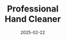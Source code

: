 ---
type: product
layout: product
date: 2025-02-22

# SEO metadata
seoTitleSuffix: "Industrial Hand Cleaner near me"
seoTitle: "Professional Hand Cleaner - New Mexico Mechanic Supplies"
seoDescription: >-
  Get Professional Hand Cleaner in New Mexico. Tough on grease, gentle on hands with fast shipping for auto shops and dealerships. Bulk mechanic supplies near me.

# Page content
title: "Professional <br> **Hand Cleaner**"
titlePrefix: "New Mexico Auto Shop Essentials"
description: >-
  Professional Hand Cleaner: a non-solvent soap for New Mexico mechanics and auto shops. Cleans tough grime fast, moisturizes hands. Ideal for dealerships and service centers.

# benefitsContent
benefitsImages:
  - image: /images/handcleaner/product-despencer.jpg
    alt: "Professional Hand Cleaner Dispenser for New Mexico Auto Shops"
  - image: /images/handcleaner/product-details.jpg
    alt: "Professional Hand Cleaner Variants for Mechanics"

benefitsBlocks:
  - title: "Top Choice for New Mexico Mechanics"
    text: >-
      Professional Hand Cleaner tackles grease and oil fast. Perfect for New Mexico auto shops and dealerships needing reliable mechanic supplies.
  - title: "Gentle on Hands"
    text: >-
      This soap’s conditioning formula keeps hands soft even after repeated use. Great for mechanics and technicians working long hours in service bays.
  - title: "Eco-Friendly Cleaning"
    text: >-
      Made with walnut shell scrubbers, this cleaner is green and effective. A smart pick for auto repair supplies in New Mexico with no harsh chemicals.
  - title: "Versatile for All Shops"
    text: >-
      Cleans oil, ink, and paint easily. Ideal for automotive workshops, body shops, and industrial garages needing heavy-duty Professional Hand Cleaner.
  - title: "No Greasy Residue"
    text: >-
      Unlike other soaps, this leaves hands clean, not slippery. Perfect for pros who need to get back to work fast without hassle in New Mexico garages.
  - title: "Cost-Saving Bulk Option"
    text: >-
      Super-concentrated formula cuts usage by 75%. A budget-friendly choice for high-volume auto service supplies and dealership maintenance stock.
  - title: "Fast Shipping to New Mexico"
    text: >-
      Get Professional Hand Cleaner delivered quick to your shop. Reliable supply for service centers and local mechanic supply distributors in the state.
  - title: "Heavy-Duty Performance"
    text: >-
      Built for diesel mechanics and tough jobs, this soap delivers industrial-strength cleaning power for professional workshops and fleet services.
  - title: "Safe for Daily Use"
    text: >-
      Moisturizing agents make it perfect for regular use. A must-have for technicians needing mechanic safety products and shop PPE in busy garages.

# testimonials section
testimonials:
  items:
    - name: "Jake"
      text: >-
        This soap gets the grease off quick. I run a shop in New Mexico, and it’s been a game-changer for my crew. Good price too!
    - name: "Maria"
      text: >-
        My hands don’t dry out anymore. Works great on oil and dirt from car repairs. Fast shipping to my place in New Mexico.
    - name: "Tony"
      text: >-
        Been using it in my dealership service bay. Cleans up fast, no greasy feel. Worth every penny for my team.
    - name: "Sara"
      text: >-
        I’m a mechanic, and this soap is the best I’ve tried. Gets my hands clean without scrubbing hard. Smells nice too.
    - name: "Luis"
      text: >-
        Perfect for my body shop. Cuts through paint and grime easy. My hands feel good even after a long day.
    - name: "Kim"
      text: >-
        We use this in our garage. A little goes a long way, and it saves us money. Great for our busy crew!
    - name: "Eddie"
      text: >-
        Diesel mechanic here. This soap cleans my arms and hands fast. Doesn’t dry out my skin like others do.
    - name: "Anna"
      text: >-
        My shop orders this in bulk. It’s tough on grease but soft on hands. Best soap we’ve found for the price.
    - name: "Raul"
      text: >-
        Works awesome for my fleet service. Gets rid of oil quick, and the guys like how it feels. Solid stuff!

# FAQ section
faq:
  questions:
    - question: "What can Professional Hand Cleaner remove?"
      answer: >-
        This soap takes off grease, oil, ink, paint, tar, and glue. It’s a go-to for New Mexico mechanics and auto shops needing versatile shop supplies. Works fast and keeps your hands in good shape with its conditioning formula. Perfect for tough jobs in service centers or dealerships.
    - question: "Is it safe for sensitive skin?"
      answer: >-
        Yes, it’s packed with moisturizers to protect your skin. Mechanics in New Mexico love it for daily use since it cleans without drying out hands. No harsh chemicals mean less irritation, making it a top pick for technician safety equipment in busy garages.
    - question: "Can it work beyond auto shops?"
      answer: >-
        Absolutely, it’s great for construction and manufacturing too. This heavy-duty Professional Hand Cleaner handles industrial grime easily. Auto repair supplies in New Mexico trust it, but it’s just as useful for any workshop needing strong, eco-friendly cleaning power.
    - question: "Does it have fragrances or dyes?"
      answer: >-
        No, it’s free of dyes and added scents. You get a natural clean that’s safe for regular use. Mechanics and service managers choose it for a simple, effective solution that fits their day-to-day garage supplies without any fuss.
    - question: "Why use walnut shell scrubbers?"
      answer: >-
        They’re biodegradable and gentle, unlike synthetic stuff. This eco-friendly feature makes it a smart choice for New Mexico mechanic supplies. It scrubs away grime without harming the environment or your skin, perfect for sustainable auto shop tools.
    - question: "How does it beat harsher soaps?"
      answer: >-
        It skips harsh chemicals for a gentler clean that cuts costs on health issues. Professional Hand Cleaner offers high-performance cleaning with fast delivery for workshop supplies in New Mexico. It’s safer and more efficient for long-term use in auto service bays.
    - question: "Is it good for bulk orders?"
      answer: >-
        Yes, its concentrated formula means less soap per wash, saving money. Dealerships and service centers in New Mexico order it wholesale for mechanic gear. Fast shipping ensures your stock stays full with this cost-saving auto supply.
    - question: "How fast is shipping to New Mexico?"
      answer: >-
        Shipping is quick and reliable to New Mexico. Auto shops and local mechanic supply distributors get Professional Hand Cleaner fast, keeping operations smooth. It’s a top choice for in-stock automotive essentials and regular shop orders.

---